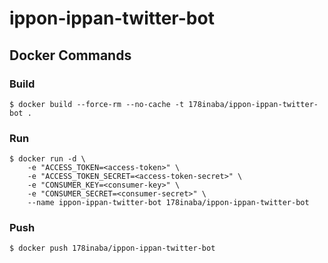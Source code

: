 # ippon-ippan-twitter-bot

## Docker Commands

### Build

```console
$ docker build --force-rm --no-cache -t 178inaba/ippon-ippan-twitter-bot .
```

### Run

```console
$ docker run -d \
    -e "ACCESS_TOKEN=<access-token>" \
    -e "ACCESS_TOKEN_SECRET=<access-token-secret>" \
    -e "CONSUMER_KEY=<consumer-key>" \
    -e "CONSUMER_SECRET=<consumer-secret>" \
    --name ippon-ippan-twitter-bot 178inaba/ippon-ippan-twitter-bot
```

### Push

```console
$ docker push 178inaba/ippon-ippan-twitter-bot
```
